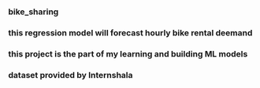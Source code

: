 ### bike_sharing 
### this regression model will forecast hourly bike rental deemand
### this project is the part of my learning and building ML models
### dataset provided by Internshala 

